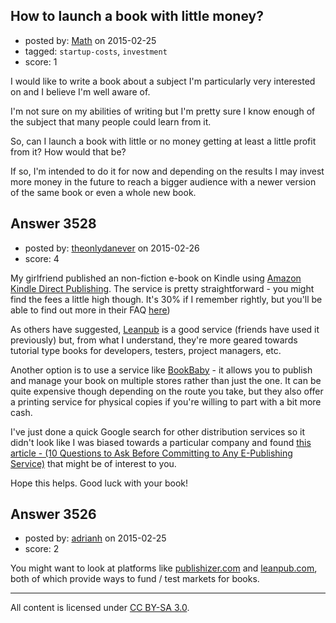 ## How to launch a book with little money?

- posted by: [Math](https://stackexchange.com/users/2225566/math) on 2015-02-25
- tagged: `startup-costs`, `investment`
- score: 1

I would like to write a book about a subject I'm particularly very interested on and I believe I'm well aware of.

I'm not sure on my abilities of writing but I'm pretty sure I know enough of the subject that many people could learn from it.

So, can I launch a book with little or no money getting at least a little profit from it? How would that be?

If so, I'm intended to do it for now and depending on the results I may invest more money in the future to reach a bigger audience with a newer version of the same book or even a whole new book.


## Answer 3528

- posted by: [theonlydanever](https://stackexchange.com/users/4692060/theonlydanever) on 2015-02-26
- score: 4

<p>My girlfriend published an non-fiction e-book on Kindle using <a href="https://kdp.amazon.com/" rel="nofollow">Amazon Kindle Direct Publishing</a>. The service is pretty straightforward - you might find the fees a little high though. It's 30% if I remember rightly, but you'll be able to find out more in their FAQ <a href="https://kdp.amazon.com/help?topicId=A37Z49E2DDQPP3" rel="nofollow">here</a>)</p>

<p>As others have suggested, <a href="https://leanpub.com/" rel="nofollow">Leanpub</a> is a good service (friends have used it previously) but, from what I understand, they're more geared towards tutorial type books for developers, testers, project managers, etc.</p>

<p>Another option is to use a service like <a href="http://www.bookbaby.com/" rel="nofollow">BookBaby</a> - it allows you to publish and manage your book on multiple stores rather than just the one. It can be quite expensive though depending on the route you take, but they also offer a printing service for physical copies if you're willing to part with a bit more cash.</p>

<p>I've just done a quick Google search for other distribution services so it didn't look like I was biased towards a particular company and found <a href="http://janefriedman.com/2012/02/10/10-questions-epublishing/" rel="nofollow">this article - (10 Questions to Ask Before Committing to Any E-Publishing Service)</a> that might be of interest to you.</p>

<p>Hope this helps. Good luck with your book!</p>



## Answer 3526

- posted by: [adrianh](https://stackexchange.com/users/7553/adrianh) on 2015-02-25
- score: 2

<p>You might want to look at platforms like <a href="http://publishizer.com" rel="nofollow">publishizer.com</a> and <a href="http://leanpub.com" rel="nofollow">leanpub.com</a>, both of which provide ways to fund / test markets for books.</p>




---

All content is licensed under [CC BY-SA 3.0](https://creativecommons.org/licenses/by-sa/3.0/).
